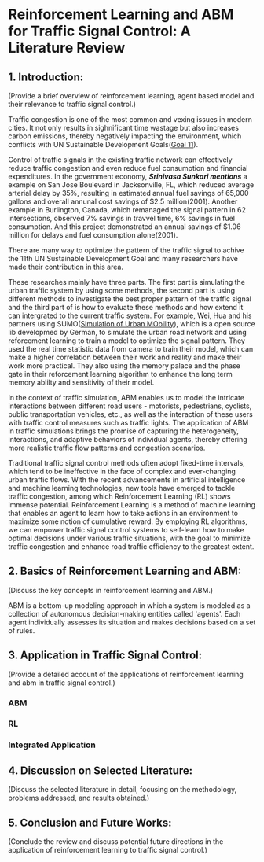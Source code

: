 # Reinforcement Learning and ABM for Traffic Signal Control: A Literature Review

## 1. Introduction:

(Provide a brief overview of reinforcement learning, agent based model and their relevance to traffic signal control.)

Traffic congestion is one of the most common and vexing issues in modern cities. It not only results in sighnificant time wastage but also increases carbon emissions, thereby negatively impacting the environment, which conflicts with UN Sustainable Development Goals([Goal 11](https://www.un.org/sustainabledevelopment/cities/)).

Control of traffic signals in the existing traffic network can effectively reduce traffic congestion and even reduce fuel consumption and financial expenditures. In the government economy, ***Srinivasa Sunkari mentions*** a example on San Jose Boulevard in Jacksonville, FL, which reduced average arterial delay by 35%, resulting in estimated annual fuel savings of 65,000 gallons and overall annunal cost savings of $2.5 million(2001).  Another example in Burlington, Canada, which remanaged the signal pattern in 62 intersections, observed 7% savings in travvel time, 6% savings in fuel consumption. And this project demonstrated an annual savings of $1.06 million for delays and fuel consumption alone(2001). 

There are many way to optimize the pattern of the traffic signal to achive the 11th UN Sustainable Development Goal and many researchers have made their contribution in this area. 

These researches mainly have three parts. The first part is simulating the urban traffic system by using some methods, the second part is using different methods to investigate the best proper pattern of the traffic signal and the third part of is how to evaluate these methods and how extend it can intergrated to the current traffic system. For example, Wei, Hua and his partners using SUMO([Simulation of Urban MObility](https://www.eclipse.org/sumo/)), which is a open source lib developmed by German, to simulate the urban road network and using reforcement learning to train a model to optimize the signal pattern. They used the real time statistic data from camera to train their model, which can make a higher correlation between their work and reality and make their work more practical. They also using the memory palace and the phase gate in their reforcement learning algorithm to enhance the long term memory ablilty and sensitivity of their model.  

In the context of traffic simulation, ABM enables us to model the intricate interactions between different road users - motorists, pedestrians, cyclists, public transportation vehicles, etc., as well as the interaction of these users with traffic control measures such as traffic lights. The application of ABM in traffic simulations brings the promise of capturing the heterogeneity, interactions, and adaptive behaviors of individual agents, thereby offering more realistic traffic flow patterns and congestion scenarios.

Traditional traffic signal control methods often adopt fixed-time intervals, which tend to be ineffective in the face of complex and ever-changing urban traffic flows. With the recent advancements in artificial intelligence and machine learning technologies, new tools have emerged to tackle traffic congestion, among which Reinforcement Learning (RL) shows immense potential. Reinforcement Learning is a method of machine learning that enables an agent to learn how to take actions in an environment to maximize some notion of cumulative reward. By employing RL algorithms, we can empower traffic signal control systems to self-learn how to make optimal decisions under various traffic situations, with the goal to minimize traffic congestion and enhance road traffic efficiency to the greatest extent. 

## 2. Basics of Reinforcement Learning and ABM:

(Discuss the key concepts in reinforcement learning and ABM.)

ABM is a bottom-up modeling approach in which a system is modeled as a collection of autonomous decision-making entities called 'agents'. Each agent individually assesses its situation and makes decisions based on a set of rules.

## 3. Application in Traffic Signal Control:

(Provide a detailed account of the applications of reinforcement learning and abm in traffic signal control.)

### ABM   

### RL

### Integrated Application

## 4. Discussion on Selected Literature:

(Discuss the selected literature in detail, focusing on the methodology, problems addressed, and results obtained.)

## 5. Conclusion and Future Works:

(Conclude the review and discuss potential future directions in the application of reinforcement learning to traffic signal control.)
